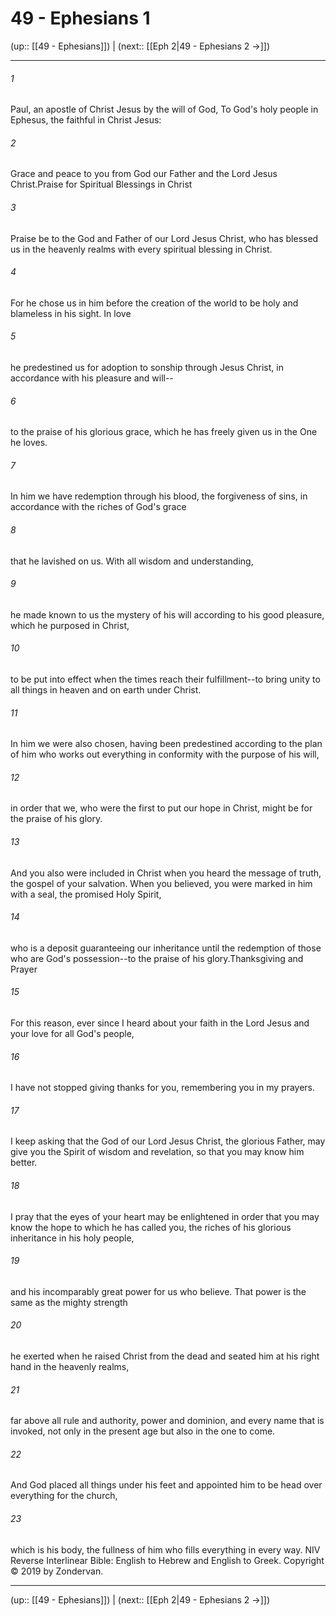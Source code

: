 # 49 - Ephesians 1

(up:: [[49 - Ephesians]]) | (next:: [[Eph 2|49 - Ephesians 2 →]])

***


###### 1 
Paul, an apostle of Christ Jesus by the will of God, To God's holy people in Ephesus, the faithful in Christ Jesus: 

###### 2 
Grace and peace to you from God our Father and the Lord Jesus Christ.Praise for Spiritual Blessings in Christ 

###### 3 
Praise be to the God and Father of our Lord Jesus Christ, who has blessed us in the heavenly realms with every spiritual blessing in Christ. 

###### 4 
For he chose us in him before the creation of the world to be holy and blameless in his sight. In love 

###### 5 
he predestined us for adoption to sonship through Jesus Christ, in accordance with his pleasure and will-- 

###### 6 
to the praise of his glorious grace, which he has freely given us in the One he loves. 

###### 7 
In him we have redemption through his blood, the forgiveness of sins, in accordance with the riches of God's grace 

###### 8 
that he lavished on us. With all wisdom and understanding, 

###### 9 
he made known to us the mystery of his will according to his good pleasure, which he purposed in Christ, 

###### 10 
to be put into effect when the times reach their fulfillment--to bring unity to all things in heaven and on earth under Christ. 

###### 11 
In him we were also chosen, having been predestined according to the plan of him who works out everything in conformity with the purpose of his will, 

###### 12 
in order that we, who were the first to put our hope in Christ, might be for the praise of his glory. 

###### 13 
And you also were included in Christ when you heard the message of truth, the gospel of your salvation. When you believed, you were marked in him with a seal, the promised Holy Spirit, 

###### 14 
who is a deposit guaranteeing our inheritance until the redemption of those who are God's possession--to the praise of his glory.Thanksgiving and Prayer 

###### 15 
For this reason, ever since I heard about your faith in the Lord Jesus and your love for all God's people, 

###### 16 
I have not stopped giving thanks for you, remembering you in my prayers. 

###### 17 
I keep asking that the God of our Lord Jesus Christ, the glorious Father, may give you the Spirit of wisdom and revelation, so that you may know him better. 

###### 18 
I pray that the eyes of your heart may be enlightened in order that you may know the hope to which he has called you, the riches of his glorious inheritance in his holy people, 

###### 19 
and his incomparably great power for us who believe. That power is the same as the mighty strength 

###### 20 
he exerted when he raised Christ from the dead and seated him at his right hand in the heavenly realms, 

###### 21 
far above all rule and authority, power and dominion, and every name that is invoked, not only in the present age but also in the one to come. 

###### 22 
And God placed all things under his feet and appointed him to be head over everything for the church, 

###### 23 
which is his body, the fullness of him who fills everything in every way. NIV Reverse Interlinear Bible: English to Hebrew and English to Greek. Copyright © 2019 by Zondervan.

***

(up:: [[49 - Ephesians]]) | (next:: [[Eph 2|49 - Ephesians 2 →]])
